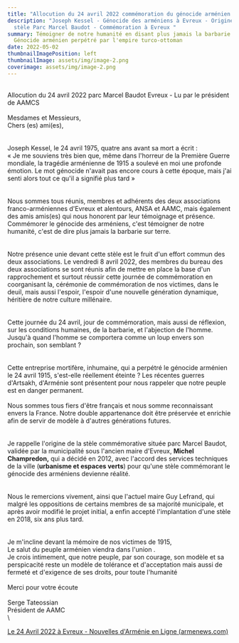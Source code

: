 ```yaml
---
title: "Allocution du 24 avril 2022 commémoration du génocide arménien à Evreux "
description: "Joseph Kessel - Génocide des arméniens à Evreux - Origine de la
  stèle Parc Marcel Baudot - Commémoration à Evreux "
summary: Témoigner de notre humanité en disant plus jamais la barbarie -
  Génocide arménien perpétré par l'empire turco-ottoman
date: 2022-05-02
thumbnailImagePosition: left
thumbnailImage: assets/img/image-2.png
coverimage: assets/img/image-2.png
---
```

\
Allocution du 24 avril 2022 parc Marcel Baudot Evreux - Lu par le président de AAMCS\
\
Mesdames et Messieurs,\
Chers (es) ami(es),\
\
\
Joseph Kessel, le 24 avril 1975, quatre ans avant sa mort a écrit :\
« Je me souviens très bien que, même dans l'horreur de la Première Guerre mondiale, la tragédie arménienne de 1915 a soulevé en moi une profonde émotion. Le mot génocide n'avait pas encore cours à cette époque, mais j'ai senti alors tout ce qu'il a signifié plus tard »\
\
\
Nous sommes tous réunis, membres et adhérents des deux associations franco-arméniennes d'Evreux et alentours, ANSA et AAMC, mais également des amis amis(es) qui nous honorent par leur témoignage et présence. Commémorer le génocide des arméniens, c'est témoigner de notre humanité, c'est de dire plus jamais la barbarie sur terre.\
\
\
Notre présence unie devant cette stèle est le fruit d'un effort commun des deux associations. Le vendredi 8 avril 2022, des membres du bureau des deux associations se sont réunis afin de mettre en place la base d'un rapprochement et surtout réussir cette journée de commémoration en coorganisant la, cérémonie de commémoration de nos victimes, dans le deuil, mais aussi l'espoir, l'espoir d'une nouvelle génération dynamique, héritière de notre culture millénaire.\
\
\
Cette journée du 24 avril, jour de commémoration, mais aussi de réflexion, sur les conditions humaines, de la barbarie, et l'abjection de l'homme. Jusqu'à quand l'homme se comportera comme un loup envers son prochain, son semblant ?\
\
\
Cette entreprise mortifère, inhumaine, qui a perpétré le génocide arménien le 24 avril 1915, s'est-elle réellement éteinte ? Les récentes guerres d'Artsakh, d'Arménie sont présentent pour nous rappeler que notre peuple est en danger permanent.\
\
Nous sommes tous fiers d'être français et nous somme reconnaissant envers la France. Notre double appartenance doit être préservée et enrichie afin de servir de modèle à d'autres générations futures.\
\
\
Je rappelle l'origine de la stèle commémorative située parc Marcel Baudot, validée par la municipalité sous l'ancien maire d'Evreux, **Michel Champredon,** qui a décidé en 2012, avec l'accord des services techniques de la ville (**urbanisme et espaces verts**) pour qu'une stèle commémorant le génocide des arméniens devienne réalité.\
\
\
Nous le remercions vivement, ainsi que l'actuel maire Guy Lefrand, qui malgré les oppositions de certains membres de sa majorité municipale, et après avoir modifié le projet initial, a enfin accepté l'implantation d'une stèle en 2018, six ans plus tard.\
\
\
Je m'incline devant la mémoire de nos victimes de 1915,\
Le salut du peuple arménien viendra dans l'union .\
Je crois intimement, que notre peuple, par son courage, son modèle et sa perspicacité reste un modèle de tolérance et d'acceptation mais aussi de fermeté et d'exigence de ses droits, pour toute l'humanité\
\
Merci pour votre écoute\
\
Serge Tateossian\
Président de AAMC\
\
<!--StartFragment-->

[Le 24 Avril 2022 à Evreux - Nouvelles d'Arménie en Ligne (armenews.com)](https://armenews.com/spip.php?page=article&id_article=92220)

<!--EndFragment-->